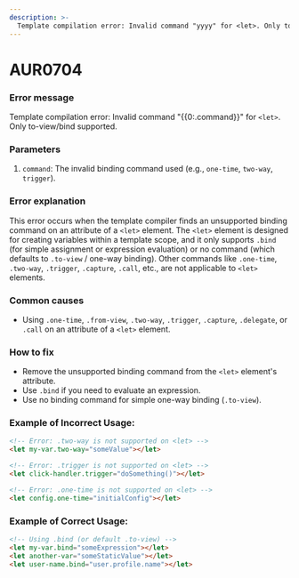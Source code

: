 ```yaml
---
description: >-
  Template compilation error: Invalid command "yyyy" for <let>. Only to-view/bind supported.
---
```


# AUR0704

### **Error message**

Template compilation error: Invalid command "{{0:.command}}" for `<let>`. Only to-view/bind supported.

### **Parameters**

1.  `command`: The invalid binding command used (e.g., `one-time`, `two-way`, `trigger`).

### Error explanation

This error occurs when the template compiler finds an unsupported binding command on an attribute of a `<let>` element. The `<let>` element is designed for creating variables within a template scope, and it only supports `.bind` (for simple assignment or expression evaluation) or no command (which defaults to `.to-view` / one-way binding). Other commands like `.one-time`, `.two-way`, `.trigger`, `.capture`, `.call`, etc., are not applicable to `<let>` elements.

### Common causes

- Using `.one-time`, `.from-view`, `.two-way`, `.trigger`, `.capture`, `.delegate`, or `.call` on an attribute of a `<let>` element.

### How to fix

- Remove the unsupported binding command from the `<let>` element's attribute.
- Use `.bind` if you need to evaluate an expression.
- Use no binding command for simple one-way binding (`.to-view`).

### Example of Incorrect Usage:

```html
<!-- Error: .two-way is not supported on <let> -->
<let my-var.two-way="someValue"></let>

<!-- Error: .trigger is not supported on <let> -->
<let click-handler.trigger="doSomething()"></let>

<!-- Error: .one-time is not supported on <let> -->
<let config.one-time="initialConfig"></let>
```

### Example of Correct Usage:

```html
<!-- Using .bind (or default .to-view) -->
<let my-var.bind="someExpression"></let>
<let another-var="someStaticValue"></let>
<let user-name.bind="user.profile.name"></let>
```
